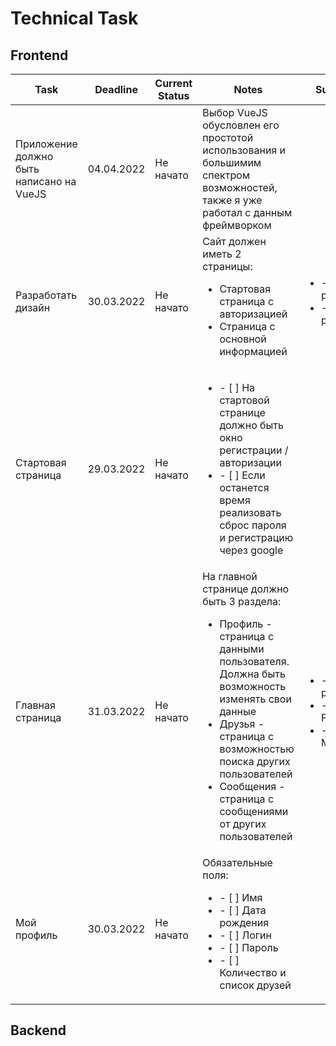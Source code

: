 # Technical Task

## Frontend

| Task | Deadline | Current Status | Notes | SubTasks |
|------|----------|----------------|-------|----------|
|Приложение должно быть написано на VueJS| 04.04.2022 | Не начато | Выбор VueJS обусловлен его простотой использования и большимим спектром возможностей, также я уже работал с данным фреймворком | |
|Разработать дизайн | 30.03.2022 | Не начато | Сайт должен иметь 2 страницы: <ul><li>Стартовая страница с авторизацией</li><li>Страница с основной информацией</li></ul> | <ul><li>- [ ] Start page</li><li>- [ ] Main page</li></ul> |
|Стартовая страница | 29.03.2022 | Не начато |<ul><li>- [ ] На стартовой странице должно быть окно регистрации / авторизации </li><li>- [ ] Если останется время реализовать сброс пароля и регистрацию через google </li></ul> | |
| Главная страница | 31.03.2022 | Не начато | На главной странице должно быть 3 раздела: <ul><li>Профиль - страница с данными пользователя. Должна быть возможность изменять свои данные</li><li>Друзья - страница с возможностью поиска других пользователей</li><li>Сообщения - страница с сообщениями от других пользователей</li></ul> | <ul><li>- [ ] My profile</li><li>- [ ] Friends</li><li>- [ ] Messenger</li></ul> |
| Мой профиль | 30.03.2022 | Не начато | Обязательные поля: <ul><li>- [ ] Имя</li><li>- [ ] Дата рождения</li><li>- [ ] Логин</li><li>- [ ] Пароль</li><li>- [ ] Количество и список друзей</li></ul>

## Backend
